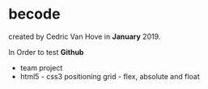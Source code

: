 # becode
created by Cedric Van Hove in __January__ 2019.  

In Order to test **Github**

  - team project
  - html5 - css3 positioning grid - flex, absolute and float
